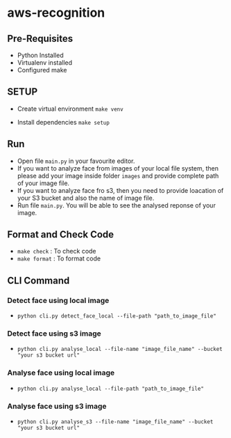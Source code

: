 # aws-recognition

## Pre-Requisites
- Python Installed
- Virtualenv installed
- Configured make

## SETUP

- Create virtual environment
`make venv`

- Install dependencies
`make setup`

## Run 
- Open file `main.py` in your favourite editor.
- If you want to analyze face from images of your local file system, then please add your image inside folder `images` and provide complete path of your image file.
- If you want to analyze face fro s3, then you need to provide loacation of your S3 bucket and also the name of image file.
- Run file `main.py`. You will be able to see the analysed reponse of your image.

## Format and Check Code
- `make check` : To check code
- `make format` : To format code

## CLI Command

### Detect face using local image
- `python cli.py detect_face_local --file-path "path_to_image_file" `

### Detect face using s3 image
- `python cli.py analyse_local --file-name "image_file_name" --bucket "your s3 bucket url"`

### Analyse face using local image
- `python cli.py analyse_local --file-path "path_to_image_file" `

### Analyse face using s3 image
- `python cli.py analyse_s3 --file-name "image_file_name" --bucket "your s3 bucket url"`